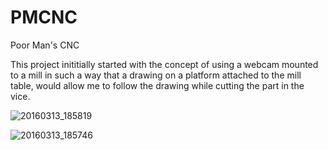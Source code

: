 # PMCNC
Poor Man's CNC

This project inititially started with the concept of using a webcam mounted to a mill in such a way that a drawing on a platform attached to the mill table, would allow me to follow the drawing while cutting the part in the vice. 

![20160313_185819](https://cloud.githubusercontent.com/assets/15140591/13901008/0d959110-edeb-11e5-8758-72149d55a7a5.jpg)

![20160313_185746](https://cloud.githubusercontent.com/assets/15140591/13901009/0fbfd892-edeb-11e5-9013-67ebdc86fa99.jpg)


